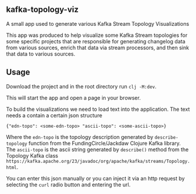 ## kafka-topology-viz
A small app used to generate various Kafka Stream Topology Visualizations 

This app was produced to help visualize some Kafka Stream topologies for some specific projects that are responsible for generating changelog data from various sources, enrich that data via stream processors, and then sink that data to various sources.

## Usage
Download the project and in the root directory run 
`clj -M:dev`.

This will start the app and open a page in your browser.

To build the visualizations we need to load text into the application. The text needs a contain a certain json structure

`{"edn-topo": <some-edn-topo>
  "ascii-topo": <some-ascii-topo>}`

Where the `edn-topo` is the topology description generated by `describe-topology` function from the FundingCircle/Jackdaw Clojure Kafka library.
The `ascii-topo` is the ascii string generated by `describe()` method from the Topology Kafka class `https://kafka.apache.org/23/javadoc/org/apache/kafka/streams/Topology.html`.

You can enter this json manually or you can inject it via an http request by selecting the `curl` radio button and entering the url.